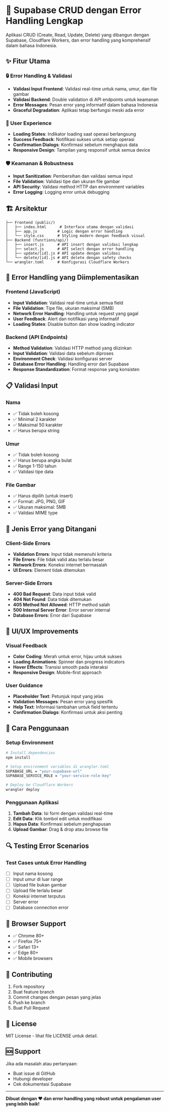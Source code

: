 # 🚀 Supabase CRUD dengan Error Handling Lengkap

Aplikasi CRUD (Create, Read, Update, Delete) yang dibangun dengan Supabase, Cloudflare Workers, dan error handling yang komprehensif dalam bahasa Indonesia.

## ✨ Fitur Utama

### 🔒 Error Handling & Validasi
- **Validasi Input Frontend**: Validasi real-time untuk nama, umur, dan file gambar
- **Validasi Backend**: Double validation di API endpoints untuk keamanan
- **Error Messages**: Pesan error yang informatif dalam bahasa Indonesia
- **Graceful Degradation**: Aplikasi tetap berfungsi meski ada error

### 📱 User Experience
- **Loading States**: Indikator loading saat operasi berlangsung
- **Success Feedback**: Notifikasi sukses untuk setiap operasi
- **Confirmation Dialogs**: Konfirmasi sebelum menghapus data
- **Responsive Design**: Tampilan yang responsif untuk semua device

### 🛡️ Keamanan & Robustness
- **Input Sanitization**: Pembersihan dan validasi semua input
- **File Validation**: Validasi tipe dan ukuran file gambar
- **API Security**: Validasi method HTTP dan environment variables
- **Error Logging**: Logging error untuk debugging

## 🏗️ Arsitektur

```
├── Frontend (public/)
│   ├── index.html      # Interface utama dengan validasi
│   ├── app.js         # Logic dengan error handling
│   └── style.css      # Styling modern dengan feedback visual
├── Backend (functions/api/)
│   ├── insert.js      # API insert dengan validasi lengkap
│   ├── select.js      # API select dengan error handling
│   ├── update/[id].js # API update dengan validasi
│   └── delete/[id].js # API delete dengan safety checks
└── wrangler.toml      # Konfigurasi Cloudflare Workers
```

## 🔧 Error Handling yang Diimplementasikan

### Frontend (JavaScript)
- **Input Validation**: Validasi real-time untuk semua field
- **File Validation**: Tipe file, ukuran maksimal (5MB)
- **Network Error Handling**: Handling untuk request yang gagal
- **User Feedback**: Alert dan notifikasi yang informatif
- **Loading States**: Disable button dan show loading indicator

### Backend (API Endpoints)
- **Method Validation**: Validasi HTTP method yang diizinkan
- **Input Validation**: Validasi data sebelum diproses
- **Environment Check**: Validasi konfigurasi server
- **Database Error Handling**: Handling error dari Supabase
- **Response Standardization**: Format response yang konsisten

## 📋 Validasi Input

### Nama
- ✅ Tidak boleh kosong
- ✅ Minimal 2 karakter
- ✅ Maksimal 50 karakter
- ✅ Harus berupa string

### Umur
- ✅ Tidak boleh kosong
- ✅ Harus berupa angka bulat
- ✅ Range 1-150 tahun
- ✅ Validasi tipe data

### File Gambar
- ✅ Harus dipilih (untuk insert)
- ✅ Format: JPG, PNG, GIF
- ✅ Ukuran maksimal: 5MB
- ✅ Validasi MIME type

## 🚨 Jenis Error yang Ditangani

### Client-Side Errors
- **Validation Errors**: Input tidak memenuhi kriteria
- **File Errors**: File tidak valid atau terlalu besar
- **Network Errors**: Koneksi internet bermasalah
- **UI Errors**: Element tidak ditemukan

### Server-Side Errors
- **400 Bad Request**: Data input tidak valid
- **404 Not Found**: Data tidak ditemukan
- **405 Method Not Allowed**: HTTP method salah
- **500 Internal Server Error**: Error server internal
- **Database Errors**: Error dari Supabase

## 🎨 UI/UX Improvements

### Visual Feedback
- **Color Coding**: Merah untuk error, hijau untuk sukses
- **Loading Animations**: Spinner dan progress indicators
- **Hover Effects**: Transisi smooth pada interaksi
- **Responsive Design**: Mobile-first approach

### User Guidance
- **Placeholder Text**: Petunjuk input yang jelas
- **Validation Messages**: Pesan error yang spesifik
- **Help Text**: Informasi tambahan untuk field tertentu
- **Confirmation Dialogs**: Konfirmasi untuk aksi penting

## 🚀 Cara Penggunaan

### Setup Environment
```bash
# Install dependencies
npm install

# Setup environment variables di wrangler.toml
SUPABASE_URL = "your-supabase-url"
SUPABASE_SERVICE_ROLE = "your-service-role-key"

# Deploy ke Cloudflare Workers
wrangler deploy
```

### Penggunaan Aplikasi
1. **Tambah Data**: Isi form dengan validasi real-time
2. **Edit Data**: Klik tombol edit untuk modifikasi
3. **Hapus Data**: Konfirmasi sebelum penghapusan
4. **Upload Gambar**: Drag & drop atau browse file

## 🔍 Testing Error Scenarios

### Test Cases untuk Error Handling
- [ ] Input nama kosong
- [ ] Input umur di luar range
- [ ] Upload file bukan gambar
- [ ] Upload file terlalu besar
- [ ] Koneksi internet terputus
- [ ] Server error
- [ ] Database connection error

## 📱 Browser Support

- ✅ Chrome 80+
- ✅ Firefox 75+
- ✅ Safari 13+
- ✅ Edge 80+
- ✅ Mobile browsers

## 🤝 Contributing

1. Fork repository
2. Buat feature branch
3. Commit changes dengan pesan yang jelas
4. Push ke branch
5. Buat Pull Request

## 📄 License

MIT License - lihat file LICENSE untuk detail.

## 🆘 Support

Jika ada masalah atau pertanyaan:
- Buat issue di GitHub
- Hubungi developer
- Cek dokumentasi Supabase

---

**Dibuat dengan ❤️ dan error handling yang robust untuk pengalaman user yang lebih baik!**
